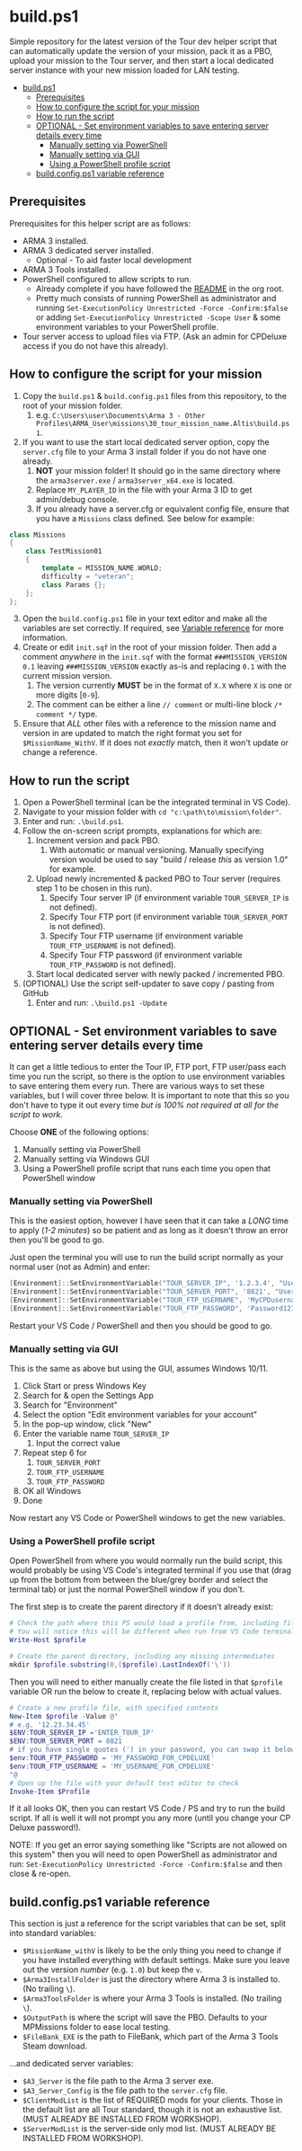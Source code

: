 # build.ps1

Simple repository for the latest version of the Tour dev helper script that can automatically update the version of your mission, pack it as a PBO, upload your mission to the Tour server, and then start a local dedicated server instance with your new mission loaded for LAN testing.

- [build.ps1](#buildps1)
  - [Prerequisites](#prerequisites)
  - [How to configure the script for your mission](#how-to-configure-the-script-for-your-mission)
  - [How to run the script](#how-to-run-the-script)
  - [OPTIONAL - Set environment variables to save entering server details every time](#optional---set-environment-variables-to-save-entering-server-details-every-time)
    - [Manually setting via PowerShell](#manually-setting-via-powershell)
    - [Manually setting via GUI](#manually-setting-via-gui)
    - [Using a PowerShell profile script](#using-a-powershell-profile-script)
  - [build.config.ps1 variable reference](#buildconfigps1-variable-reference)

## Prerequisites

Prerequisites for this helper script are as follows:

- ARMA 3 installed.
- ARMA 3 dedicated server installed.
  - Optional - To aid faster local development
- ARMA 3 Tools installed.
- PowerShell configured to allow scripts to run.
  - Already complete if you have followed the [README](https://github.com/Tour-of-Teamrespawn/.github/blob/main/profile/README.md#configure-powershell-git-and-build-script) in the org root.
  - Pretty much consists of running PowerShell as administrator and running `Set-ExecutionPolicy Unrestricted -Force -Confirm:$false` or adding `Set-ExecutionPolicy Unrestricted -Scope User` & some environment variables to your PowerShell profile.
- Tour server access to upload files via FTP. (Ask an admin for CPDeluxe access if you do not have this already).

## How to configure the script for your mission

1. Copy the `build.ps1` & `build.config.ps1` files from this repository, to the root of your mission folder.
    1. e.g. `C:\Users\user\Documents\Arma 3 - Other Profiles\ARMA_User\missions\30_tour_mission_name.Altis\build.ps1`.
2. If you want to use the start local dedicated server option, copy the `server.cfg` file to your Arma 3 install folder if you do not have one already.
    1. __NOT__ your mission folder! It should go in the same directory where the `arma3server.exe` / `arma3server_x64.exe` is located.
    2. Replace `MY_PLAYER_ID` in the file with your Arma 3 ID to get admin/debug console.
    3. If you already have a server.cfg or equivalent config file, ensure that you have a `Missions` class defined. See below for example:
```hpp
class Missions
{
	class TestMission01
	{
		template = MISSION_NAME.WORLD;
		difficulty = "veteran";
		class Params {};
	};
};
```
3. Open the `build.config.ps1` file in your text editor and make all the variables are set correctly. If required, see [Variable reference](#buildps1-variable-reference) for more information.
4. Create or edit `init.sqf` in the root of your mission folder. Then add a comment _anywhere_ in the `init.sqf` with the format `###MISSION_VERSION 0.1` leaving `###MISSION_VERSION` exactly as-is and replacing `0.1` with the current mission version.
    1. The version currently __MUST__ be in the format of `X.X` where `X` is one or more digits [`0-9`].
    2. The comment can be either a line `// comment` or multi-line block `/* comment */` type.
5. Ensure that _ALL_ other files with a reference to the mission name and version in are updated to match the right format you set for `$MissionName_WithV`. If it does not _exactly_ match, then it won't update or change a reference.

## How to run the script

1. Open a PowerShell terminal (can be the integrated terminal in VS Code).
2. Navigate to your mission folder with `cd "c:\path\to\mission\folder"`.
3. Enter and run: `.\build.ps1`.
4. Follow the on-screen script prompts, explanations for which are:
   1. Increment version and pack PBO.
      1. With automatic or manual versioning. Manually specifying version would be used to say "build / release _this_ as version 1.0" for example.
   2. Upload newly incremented & packed PBO to Tour server (requires step 1 to be chosen in this run).
      1. Specify Tour server IP (if environment variable `TOUR_SERVER_IP` is not defined).
      2. Specify Tour FTP port (if environment variable `TOUR_SERVER_PORT` is not defined).
      3. Specify Tour FTP username (if environment variable `TOUR_FTP_USERNAME` is not defined).
      4. Specify Tour FTP password (if environment variable `TOUR_FTP_PASSWORD` is not defined).
   3. Start local dedicated server with newly packed / incremented PBO.
5. (OPTIONAL) Use the script self-updater to save copy / pasting from GitHub
   1. Enter and run: `.\build.ps1 -Update`

## OPTIONAL - Set environment variables to save entering server details every time

It can get a little tedious to enter the Tour IP, FTP port, FTP user/pass each time you run the script, so there is the option to use environment variables to save entering them every run. There are various ways to set these variables, but I will cover three below. It is important to note that this so you don't have to type it out every time _but is 100% not required at all for the script to work_.

Choose __ONE__ of the following options:

1. Manually setting via PowerShell
2. Manually setting via Windows GUI
3. Using a PowerShell profile script that runs each time you open that PowerShell window

### Manually setting via PowerShell

This is the easiest option, however I have seen that it can take a _LONG_ time to apply (_1-2 minutes_) so be patient and as long as it doesn't throw an error then you'll be good to go.

Just open the terminal you will use to run the build script normally as your normal user (not as Admin) and enter:

```powershell
[Environment]::SetEnvironmentVariable("TOUR_SERVER_IP", '1.2.3.4', "User")
[Environment]::SetEnvironmentVariable("TOUR_SERVER_PORT", '8821', "User")
[Environment]::SetEnvironmentVariable("TOUR_FTP_USERNAME", 'MyCPDusername', "User")
[Environment]::SetEnvironmentVariable("TOUR_FTP_PASSWORD", 'Password123!', "User")
```

Restart your VS Code / PowerShell and then you should be good to go.

### Manually setting via GUI

This is the same as above but using the GUI, assumes Windows 10/11.

1. Click Start or press Windows Key
2. Search for & open the Settings App
3. Search for "Environment"
4. Select the option "Edit environment variables for your account"
5. In the pop-up window, click "New"
6. Enter the variable name `TOUR_SERVER_IP`
   1. Input the correct value
7. Repeat step 6 for
   1. `TOUR_SERVER_PORT`
   2. `TOUR_FTP_USERNAME`
   3. `TOUR_FTP_PASSWORD`
8. OK all Windows
9. Done

Now restart any VS Code or PowerShell windows to get the new variables.

### Using a PowerShell profile script

Open PowerShell from where you would normally run the build script, this would probably be using VS Code's integrated terminal if you use that (drag up from the bottom from between the blue/grey border and select the terminal tab) or just the normal PowerShell window if you don't.

The first step is to create the parent directory if it doesn't already exist:

```powershell
# Check the path where this PS would load a profile from, including file name
# You will notice this will be different when run from VS Code terminal and the native (blue) one
Write-Host $profile

# Create the parent directory, including any missing intermediates
mkdir $profile.substring(0,($profile).LastIndexOf('\'))
```

Then you will need to either manually create the file listed in that `$profile` variable OR run the below to create it, replacing below with actual values.

```powershell
# Create a new profile file, with specified contents
New-Item $profile -Value @"
# e.g. '12.23.34.45'
$ENV:TOUR_SERVER_IP ='ENTER_TOUR_IP'
$ENV:TOUR_SERVER_PORT = 8821
# if you have single quotes (') in your password, you can swap it below for doubles (")
$env:TOUR_FTP_PASSWORD = 'MY_PASSWORD_FOR_CPDELUXE'
$env:TOUR_FTP_USERNAME = 'MY_USERNAME_FOR_CPDELUXE'
"@
# Open up the file with your default text editor to check
Invoke-Item $Profile
```

If it all looks OK, then you can restart VS Code / PS and try to run the build script. If all is well it will not prompt you any more (until you change your CP Deluxe password!).

NOTE: If you get an error saying something like "Scripts are not allowed on this system" then you will need to open PowerShell as administrator and run: `Set-ExecutionPolicy Unrestricted -Force -Confirm:$false` and then close & re-open.

## build.config.ps1 variable reference

This section is just a reference for the script variables that can be set, split into standard variables:

- `$MissionName_withV` is likely to be the only thing you need to change if you have installed everything with default settings. Make sure you leave out the version _number_ (e.g. `1.0`) but keep the `v`.
- `$Arma3InstallFolder` is just the directory where Arma 3 is installed to. (No trailing `\`).
- `$Arma3ToolsFolder` is where your Arma 3 Tools is installed. (No trailing `\`).
- `$OutputPath` is where the script will save the PBO. Defaults to your MPMissions folder to ease local testing.
- `$FileBank_EXE` is the path to FileBank, which part of the Arma 3 Tools Steam download.

...and dedicated server variables:

- `$A3_Server` is the file path to the Arma 3 server exe.
- `$A3_Server_Config` is the file path to the `server.cfg` file.
- `$ClientModList` is the list of REQUIRED mods for your clients. Those in the default list are all Tour standard, though it is not an exhaustive list. (MUST ALREADY BE INSTALLED FROM WORKSHOP).
- `$ServerModList` is the server-side only mod list. (MUST ALREADY BE INSTALLED FROM WORKSHOP).
